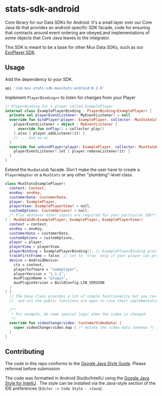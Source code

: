 # stats-sdk-android

Core library for our Data SDKs for Android. It's a small layer over our Core Java lib that provides
an android-specific SDK facade, code for ensuring that contracts around event ordering are
obeyed,and implementations of some objects that Core Java leaves to the integrator.

This SDK is meant to be a base for other Mux Data SDKs, such as
our [ExoPlayer SDK](https://github.com/muxinc/mux-stats-sdk-exoplayer).

## Usage

Add the dependency to your SDK.

```groovy
api 'com.mux.stats.sdk.muxstats:android:0.2.0'
```

Implement `PlayerBinding<>` to listen for changes from your Player

```kotlin
// PlayerBinding for a player called ExamplePlayer
internal class ExamplePlayerBinding : PlayerBinding<ExamplePlayer> {
  private val playerEventListener: MyEventListener? = null
  override fun bindPlayer(player: ExamplePlayer, collector: MuxStateCollector) {
    playerEventListener = object : MyEventListener {
      override fun onPlay() = collector.play()
    }.also { player.addListener(it) }
    // ... And so on
  }
  override fun unbindPlayer(player: ExamplePlayer, collector: MuxStateCollector) {
    playerEventListener?.let { player.removeListener(it) }
  }
}
```

Extend the `MuxDataSdk` facade. Don't make the user have to create a `PlayerAdapter` or a `MuxStats`
or any other "plumbing"-level class.

```kotlin
class MuxStatsExamplePlayer(
  context: Context,
  envKey: envKey,
  customerData: CustomerData,
  player: ExamplePlayer,
  playerView: ExamplePlayerView? = null,
  customOptions: CustomOptions? = null,
  /* Plus whatever other inputs are required for your particular SDK*/
) : MuxDataSdk<ExamplePlayer, ExamplePlayer, ExamplePlayerView>(
  context = context,
  envKey = envKey,
  customerData = customerData,
  customOptions = customOptions,
  player = player,
  playerView = playerView,
  playerBinding = ExamplePlayerBinding(), // ExamplePlayerBinding provided by you
  trackFirstFrame = false, // set to `true` only if your player can provide this information
  device = AndroidDevice(
    ctx = context,
    playerSoftware = "someplayer",
    playerVersion = "1.1.1",
    muxPluginName = "plugin",
    muxPluginVersion = BuildConfig.LIB_VERSION
  )
) {
  // The base class provides a lot of simple functionality but you can add additional capabilities,
  //  and all the public functions are open in case their implementation doesn't work for your SDK

  /**
   * For example, do some special logic when the video is changed
   */
  override fun videoChange(video: CustomerVideoData) {
    super.videoChange(video.map { /* mutate the video data somehow */ })
  }
}
```

## Contributing

The code in this repo conforms to
the [Google Java Style Guide](https://google.github.io/styleguide/javaguide.html). Please reformat
before submission

The code was formatted in Android Studio/IntelliJ using
the [Google Java Style for IntelliJ](https://github.com/google/styleguide/blob/gh-pages/intellij-java-google-style.xml)
. The style can be installed via the Java-style section of the IDE
preferences (`Editor -> Code Style - >Java`).
